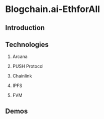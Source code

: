 # Blogchain.ai-EthforAll

## Introduction

## Technologies 

1. Arcana

2. PUSH Protocol  

3. Chainlink

4. IPFS

5. FVM

## Demos
